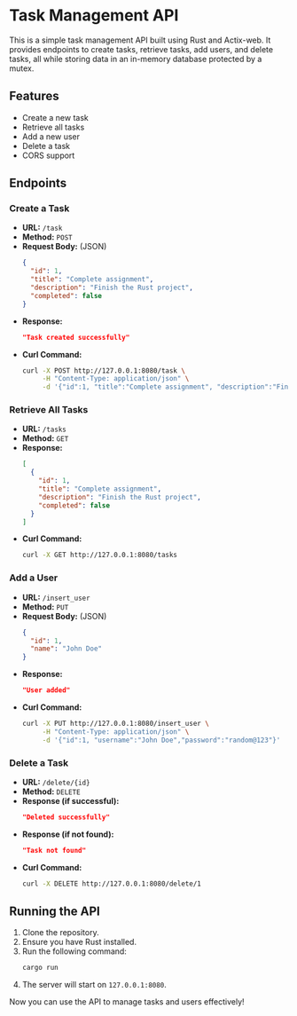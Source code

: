 # Task Management API

This is a simple task management API built using Rust and Actix-web. It provides endpoints to create tasks, retrieve tasks, add users, and delete tasks, all while storing data in an in-memory database protected by a mutex.

## Features

* Create a new task
* Retrieve all tasks
* Add a new user
* Delete a task
* CORS support

## Endpoints

### Create a Task

* **URL:** `/task`
* **Method:** `POST`
* **Request Body:** (JSON)
  ```json
  {
    "id": 1,
    "title": "Complete assignment",
    "description": "Finish the Rust project",
    "completed": false
  }
  ```
* **Response:**
  ```json
  "Task created successfully"
  ```
* **Curl Command:**
  ```sh
  curl -X POST http://127.0.0.1:8080/task \
       -H "Content-Type: application/json" \
       -d '{"id":1, "title":"Complete assignment", "description":"Finish the Rust project", "completed":false}'
  ```

### Retrieve All Tasks

* **URL:** `/tasks`
* **Method:** `GET`
* **Response:**
  ```json
  [
    {
      "id": 1,
      "title": "Complete assignment",
      "description": "Finish the Rust project",
      "completed": false
    }
  ]
  ```
* **Curl Command:**
  ```sh
  curl -X GET http://127.0.0.1:8080/tasks
  ```

### Add a User

* **URL:** `/insert_user`
* **Method:** `PUT`
* **Request Body:** (JSON)
  ```json
  {
    "id": 1,
    "name": "John Doe"
  }
  ```
* **Response:**
  ```json
  "User added"
  ```
* **Curl Command:**
  ```sh
  curl -X PUT http://127.0.0.1:8080/insert_user \
       -H "Content-Type: application/json" \
       -d '{"id":1, "username":"John Doe","password":"random@123"}'
  ```

### Delete a Task

* **URL:** `/delete/{id}`
* **Method:** `DELETE`
* **Response (if successful):**
  ```json
  "Deleted successfully"
  ```
* **Response (if not found):**
  ```json
  "Task not found"
  ```
* **Curl Command:**
  ```sh
  curl -X DELETE http://127.0.0.1:8080/delete/1
  ```

## Running the API

1. Clone the repository.
2. Ensure you have Rust installed.
3. Run the following command:
   ```sh
   cargo run
   ```
4. The server will start on `127.0.0.1:8080`.

Now you can use the API to manage tasks and users effectively!
